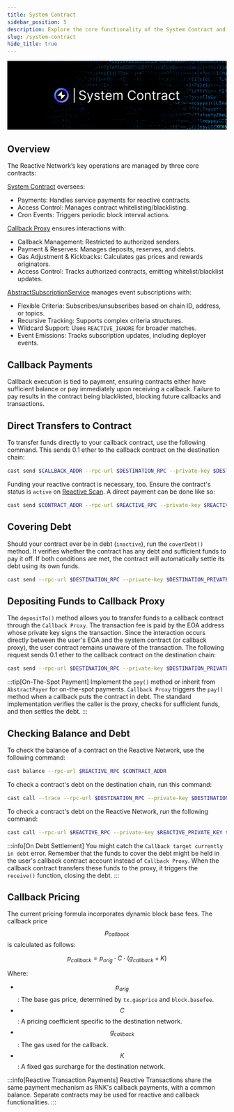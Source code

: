 ```yaml
---
title: System Contract
sidebar_position: 5
description: Explore the core functionality of the System Contract and its affiliates.
slug: /system-contract
hide_title: true
---
```


![System Contract](./img/system-contract.jpg)

## Overview

The Reactive Network’s key operations are managed by three core contracts:

[System Contract](https://github.com/Reactive-Network/system-smart-contracts/blob/main/src/SystemContract.sol) oversees:

- Payments: Handles service payments for reactive contracts.
- Access Control: Manages contract whitelisting/blacklisting.
- Cron Events: Triggers periodic block interval actions.

[Callback Proxy](https://github.com/Reactive-Network/system-smart-contracts/blob/main/src/CallbackProxy.sol) ensures interactions with:

- Callback Management: Restricted to authorized senders.
- Payment & Reserves: Manages deposits, reserves, and debts.
- Gas Adjustment & Kickbacks: Calculates gas prices and rewards originators.
- Access Control: Tracks authorized contracts, emitting whitelist/blacklist updates.

[AbstractSubscriptionService](https://github.com/Reactive-Network/system-smart-contracts/blob/main/src/AbstractSubscriptionService.sol) manages event subscriptions with:

- Flexible Criteria: Subscribes/unsubscribes based on chain ID, address, or topics.
- Recursive Tracking: Supports complex criteria structures.
- Wildcard Support: Uses `REACTIVE_IGNORE` for broader matches.
- Event Emissions: Tracks subscription updates, including deployer events.

## Callback Payments

Callback execution is tied to payment, ensuring contracts either have sufficient balance or pay immediately upon receiving a callback. Failure to pay results in the contract being blacklisted, blocking future callbacks and transactions.

## Direct Transfers to Contract

To transfer funds directly to your callback contract, use the following command. This sends 0.1 ether to the callback contract on the destination chain:

```bash
cast send $CALLBACK_ADDR --rpc-url $DESTINATION_RPC --private-key $DESTINATION_PRIVATE_KEY --value 0.1ether
```

Funding your reactive contract is necessary, too. Ensure the contract's status is `active` on [Reactive Scan](https://kopli.reactscan.net/). A direct payment can be done like so:

```bash
cast send $CONTRACT_ADDR --rpc-url $REACTIVE_RPC --private-key $REACTIVE_PRIVATE_KEY --value 0.1ether
```

## Covering Debt

Should your contract ever be in debt (`inactive`), run the `coverDebt()` method. It verifies whether the contract has any debt and sufficient funds to pay it off. If both conditions are met, the contract will automatically settle its debt using its own funds.

```bash
cast send --rpc-url $DESTINATION_RPC --private-key $DESTINATION_PRIVATE_KEY $CALLBACK_ADDR "coverDebt()"
```

## Depositing Funds to Callback Proxy

The `depositTo()` method allows you to transfer funds to a callback contract through the `Callback Proxy`. The transaction fee is paid by the EOA address whose private key signs the transaction. Since the interaction occurs directly between the user's EOA and the system contract (or callback proxy), the user contract remains unaware of the transaction. The following request sends 0.1 ether to the callback contract on the destination chain:

```bash
cast send --rpc-url $DESTINATION_RPC --private-key $DESTINATION_PRIVATE_KEY $CALLBACK_PROXY_ADDR "depositTo(address)" $CALLBACK_ADDR --value 0.1ether
```

:::tip[On-The-Spot Payment]
Implement the `pay()` method or inherit from `AbstractPayer` for on-the-spot payments. `Callback Proxy` triggers the `pay()` method when a callback puts the contract in debt. The standard implementation verifies the caller is the proxy, checks for sufficient funds, and then settles the debt.
:::

## Checking Balance and Debt

To check the balance of a contract on the Reactive Network, use the following command:

```bash
cast balance --rpc-url $REACTIVE_RPC $CONTRACT_ADDR
```

To check a contract's debt on the destination chain, run this command:

```bash
cast call --trace --rpc-url $DESTINATION_RPC --private-key $DESTINATION_PRIVATE_KEY $CALLBACK_PROXY_ADDR "debts(address)" $CONTRACT_ADDR
```

To check a contract's debt on the Reactive Network, run the following command:

```bash
cast call --rpc-url $REACTIVE_RPC --private-key $REACTIVE_PRIVATE_KEY $SYSTEM_CONTRACT_ADDR "debt(address)" $CONTRACT_ADDR
```

:::info[On Debt Settlement]
You might catch the `Callback target currently in debt` error. Remember that the funds to cover the debt might be held in the user's callback contract account instead of `Callback Proxy`. When the callback contract transfers these funds to the proxy, it triggers the `receive()` function, closing the debt.
:::

## Callback Pricing

The current pricing formula incorporates dynamic block base fees. The callback price $$p_{callback}$$ is calculated as follows:

$$
p_{callback} = p_{orig} ⋅ C ⋅ (g_{callback} + K)
$$

Where:

- $$p_{orig}$$: The base gas price, determined by `tx.gasprice` and `block.basefee`.
- $$C$$: A pricing coefficient specific to the destination network.
- $$g_{callback}$$: The gas used for the callback.
- $$K$$: A fixed gas surcharge for the destination network.

:::info[Reactive Transaction Payments]
Reactive Transactions share the same payment mechanism as RNK's callback payments, with a common balance. Separate contracts may be used for reactive and callback functionalities.
:::
